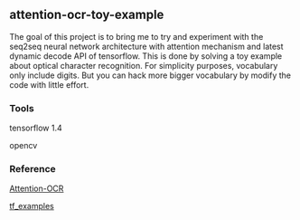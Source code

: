 ## attention-ocr-toy-example

The goal of this project is to bring me to try and experiment with the seq2seq neural network architecture with attention mechanism and latest dynamic decode API of tensorflow.  This is done by solving a toy example about optical character recognition. For simplicity purposes, vocabulary only include digits. But you can hack more bigger vocabulary by modify the code with little effort.

### Tools

tensorflow 1.4

opencv

### Reference

[Attention-OCR](https://github.com/da03/Attention-OCR)

[tf_examples](https://github.com/ilblackdragon/tf_examples)

